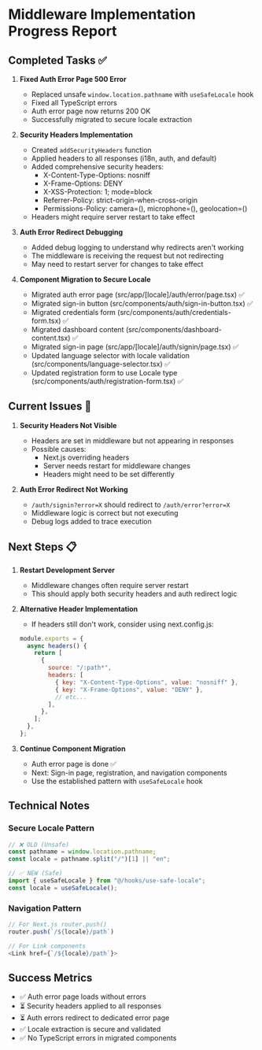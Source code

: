 # Middleware Implementation Progress Report

## Completed Tasks ✅

1. **Fixed Auth Error Page 500 Error**
   - Replaced unsafe `window.location.pathname` with `useSafeLocale` hook
   - Fixed all TypeScript errors
   - Auth error page now returns 200 OK
   - Successfully migrated to secure locale extraction

2. **Security Headers Implementation**
   - Created `addSecurityHeaders` function
   - Applied headers to all responses (i18n, auth, and default)
   - Added comprehensive security headers:
     - X-Content-Type-Options: nosniff
     - X-Frame-Options: DENY
     - X-XSS-Protection: 1; mode=block
     - Referrer-Policy: strict-origin-when-cross-origin
     - Permissions-Policy: camera=(), microphone=(), geolocation=()
   - Headers might require server restart to take effect

3. **Auth Error Redirect Debugging**
   - Added debug logging to understand why redirects aren't working
   - The middleware is receiving the request but not redirecting
   - May need to restart server for changes to take effect

4. **Component Migration to Secure Locale**
   - Migrated auth error page (src/app/[locale]/auth/error/page.tsx) ✅
   - Migrated sign-in button (src/components/auth/sign-in-button.tsx) ✅
   - Migrated credentials form (src/components/auth/credentials-form.tsx) ✅
   - Migrated dashboard content (src/components/dashboard-content.tsx) ✅
   - Migrated sign-in page (src/app/[locale]/auth/signin/page.tsx) ✅
   - Updated language selector with locale validation (src/components/language-selector.tsx) ✅
   - Updated registration form to use Locale type (src/components/auth/registration-form.tsx) ✅

## Current Issues 🔧

1. **Security Headers Not Visible**
   - Headers are set in middleware but not appearing in responses
   - Possible causes:
     - Next.js overriding headers
     - Server needs restart for middleware changes
     - Headers might need to be set differently

2. **Auth Error Redirect Not Working**
   - `/auth/signin?error=X` should redirect to `/auth/error?error=X`
   - Middleware logic is correct but not executing
   - Debug logs added to trace execution

## Next Steps 📋

1. **Restart Development Server**
   - Middleware changes often require server restart
   - This should apply both security headers and auth redirect logic

2. **Alternative Header Implementation**
   - If headers still don't work, consider using next.config.js:

   ```javascript
   module.exports = {
     async headers() {
       return [
         {
           source: "/:path*",
           headers: [
             { key: "X-Content-Type-Options", value: "nosniff" },
             { key: "X-Frame-Options", value: "DENY" },
             // etc...
           ],
         },
       ];
     },
   };
   ```

3. **Continue Component Migration**
   - Auth error page is done ✅
   - Next: Sign-in page, registration, and navigation components
   - Use the established pattern with `useSafeLocale` hook

## Technical Notes

### Secure Locale Pattern

```typescript
// ❌ OLD (Unsafe)
const pathname = window.location.pathname;
const locale = pathname.split("/")[1] || "en";

// ✅ NEW (Safe)
import { useSafeLocale } from "@/hooks/use-safe-locale";
const locale = useSafeLocale();
```

### Navigation Pattern

```typescript
// For Next.js router.push()
router.push(`/${locale}/path`)

// For Link components
<Link href={`/${locale}/path`}>
```

## Success Metrics

- ✅ Auth error page loads without errors
- ⏳ Security headers applied to all responses
- ⏳ Auth errors redirect to dedicated error page
- ✅ Locale extraction is secure and validated
- ✅ No TypeScript errors in migrated components
